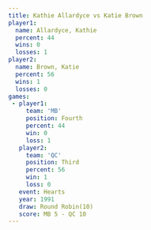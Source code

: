 ```yaml
---
title: Kathie Allardyce vs Katie Brown
player1:                 
  name: Allardyce, Kathie
  percent: 44            
  wins: 0                
  losses: 1              
player2:                 
  name: Brown, Katie     
  percent: 56            
  wins: 1                
  losses: 0              
games:
 - player1:          
     team: 'MB'      
     position: Fourth
     percent: 44     
     win: 0          
     loss: 1         
   player2:         
     team: 'QC'     
     position: Third
     percent: 56    
     win: 1         
     loss: 0        
   event: Hearts        
   year: 1991           
   draw: Round Robin(10)
   score: MB 5 - QC 10  
---
```


